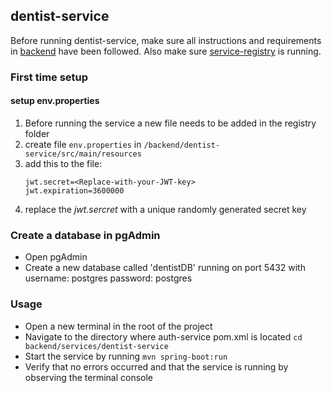## dentist-service

Before running dentist-service, make sure all instructions and requirements in [backend](backend/README.md) have been followed.
Also make sure [service-registry](backend/registry/service-registry/README.md) is running.

### First time setup

#### setup env.properties
1. Before running the service a new file needs to be added in the registry folder
2. create file `env.properties` in `/backend/dentist-service/src/main/resources`
3. add this to the file:
   ```
   jwt.secret=<Replace-with-your-JWT-key>
   jwt.expiration=3600000
4. replace the *jwt.sercret* with a unique randomly generated secret key

### Create a database in pgAdmin

- Open pgAdmin
- Create a new database called 'dentistDB' running on port 5432 with username: postgres password: postgres

### Usage
- Open a new terminal in the root of the project
- Navigate to the directory where auth-service pom.xml is located ``cd backend/services/dentist-service``
- Start the service by running ``mvn spring-boot:run``
- Verify that no errors occurred and that the service is running by observing the terminal console
